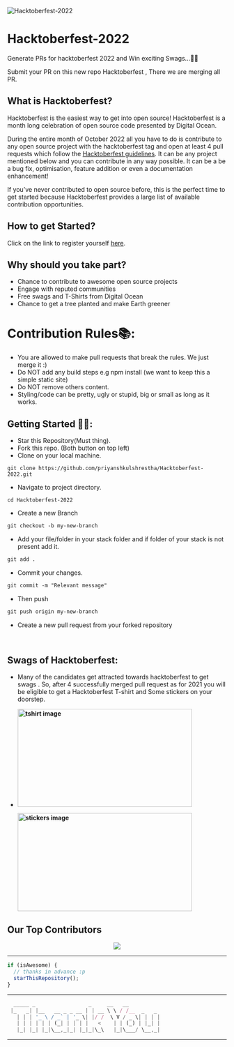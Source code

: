 ![Hacktoberfest-2022](https://socialify.git.ci/priyanshkulshrestha/Hacktoberfest-2022/image?description=1&logo=https%3A%2F%2Fblogger.googleusercontent.com%2Fimg%2Fb%2FR29vZ2xl%2FAVvXsEiuKnoEetLsyl7uG0TAGRRGn5VwyXJjOfB8KlCCTLHf2i71PBEt5gzTjaXygLq5DQuWSaeKZYsCkttwiscchFNhqn24yk5iAFRGCaU6Bvg8hJ8R85oBSsqbrhmTPZccrjv89p1dDkh7mwwTHe_KPeiwcJd0PNV6KYasuGrn8lLE3ohhz7wC7XAk9YPbdA%2Fs1600%2FHfest-Logo-2-Color-Manga%402x.png&owner=1&pattern=Plus&theme=Dark)
# Hacktoberfest-2022
Generate PRs for hacktoberfest 2022 and Win exciting Swags...🤩🥳

Submit your PR on this new repo Hacktoberfest , There we are merging all PR.

## What is Hacktoberfest?
Hacktoberfest is the easiest way to get into open source! Hacktoberfest is a month long celebration of open source code presented by Digital Ocean.

During the entire month of October 2022 all you have to do is contribute to any open source project with the hacktoberfest tag and open at least 4 pull requests which follow the [Hacktoberfest guidelines](https://hacktoberfest.digitalocean.com/faq). It can be any project mentioned below and you can contribute in any way possible. It can be a be a bug fix, optimisation, feature addition or even a documentation enhancement! 

If you’ve never contributed to open source before, this is the perfect time to get started because Hacktoberfest provides a large list of available contribution opportunities.

## How to get Started?
Click on the link to register yourself [here](https://hacktoberfest.digitalocean.com/).

## Why should you take part?

- Chance to contribute to awesome open source projects 
- Engage with reputed communities
- Free swags and T-Shirts from Digital Ocean
- Chance to get a tree planted and make Earth greener


# Contribution Rules📚:

- You are allowed to make pull requests that break the rules. We just merge it :)
- Do NOT add any build steps e.g npm install (we want to keep this a simple static site)
- Do NOT remove others content.
- Styling/code can be pretty, ugly or stupid, big or small as long as it works.


## Getting Started 🤩🤗:

- Star this Repository(Must thing).
- Fork this repo. (Both button on top left)
- Clone on your local machine.

```terminal
git clone https://github.com/priyanshkulshrestha/Hacktoberfest-2022.git
```
- Navigate to project directory.
```terminal
cd Hacktoberfest-2022
```

- Create a new Branch

```markdown
git checkout -b my-new-branch
```
- Add your file/folder in your stack folder and if folder of your stack is not present add it.
```markdown
git add .
```
- Commit your changes.

```markdown
git commit -m "Relevant message"
```
- Then push 
```markdown
git push origin my-new-branch
```


- Create a new pull request from your forked repository

<br>

## Swags of Hacktoberfest:
- Many of the candidates get attracted towards hacktoberfest to get swags . So, after 4 successfully merged pull request as for 2021 you will be eligible to get a Hacktoberfest T-shirt and Some stickers on your doorstep.
 
     <li><B><p><img src="https://miro.medium.com/max/1050/1*4JctIO7irt8hFxBmTvUpiQ.jpeg" width="400" height="225" style="width: 400px; height: 225px;" alt="tshirt image"></a></p><p><img src="https://miro.medium.com/max/1050/1*jkffr74bq5RsQ_xqDhgqYQ.jpeg" width="400" height="225" style="width: 400px; height: 225px;" alt="stickers image"></p>
</b></li>



## Our Top Contributors 
<p align="center"><a href="https://github.com/priyanshkulshrestha/Hacktoberfest-2022/graphs/contributors">
  <img src="https://contributors-img.web.app/image?repo=priyanshkulshrestha/Hacktoberfest-2022" />
</a></p>

---

```javascript
if (isAwesome) {
  // thanks in advance :p
  starThisRepository();
}
```

---

```javascript
  _____ _                 _     __   __
 |_   _| |__   __ _ _ __ | | __ \ \ / /__  _   _
   | | | '_ \ / _` | '_ \| |/ /  \ V / _ \| | | |
   | | | | | | (_| | | | |   <    | | (_) | |_| |
   |_| |_| |_|\__,_|_| |_|_|\_\   |_|\___/ \__,_|
```
---
